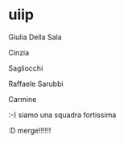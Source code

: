 # uiip


Giulia Della Sala

Cinzia


Sagliocchi






Raffaele Sarubbi

Carmine






















:-) siamo una squadra fortissima





















































































































































































































































































































































































:D merge!!!!!!



